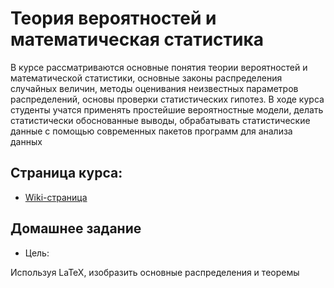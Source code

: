 # Теория вероятностей и математическая статистика

В курсе рассматриваются основные понятия теории вероятностей и математической статистики, основные законы распределения случайных величин, методы оценивания неизвестных параметров распределений, основы проверки статистических гипотез. В ходе курса студенты учатся применять простейшие вероятностные модели, делать статистически обоснованные выводы, обрабатывать статистические данные с помощью современных пакетов программ для анализа данных

## Страница курса:

* [Wiki-страница](http://wiki.cs.hse.ru/%D0%A2%D0%B5%D0%BE%D1%80%D0%B8%D1%8F_%D0%B2%D0%B5%D1%80%D0%BE%D1%8F%D1%82%D0%BD%D0%BE%D1%81%D1%82%D0%B5%D0%B9_%D0%B8_%D0%BC%D0%B0%D1%82%D0%B5%D0%BC%D0%B0%D1%82%D0%B8%D1%87%D0%B5%D1%81%D0%BA%D0%B0%D1%8F_%D1%81%D1%82%D0%B0%D1%82%D0%B8%D1%81%D1%82%D0%B8%D0%BA%D0%B0,_%D1%84%D1%8D%D0%BD,_2019-2020)

## Домашнее задание

* Цель:

Используя LaTeX, изобразить основные распределения и теоремы 

